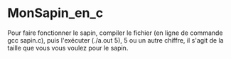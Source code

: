 # MonSapin_en_c

Pour faire fonctionner le sapin, compiler le fichier (en ligne de commande gcc sapin.c), puis l'exécuter (./a.out 5), 5 ou un autre chiffre, il s'agit de la taille que vous vous voulez pour le sapin.
